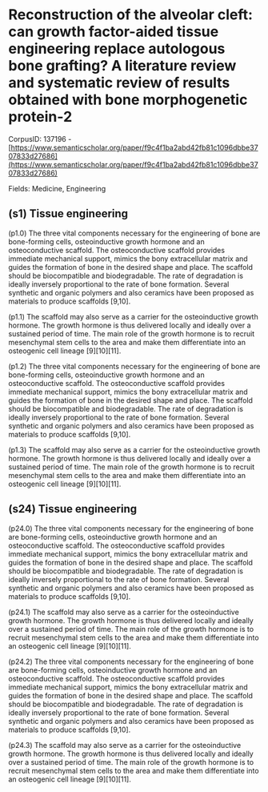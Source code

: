 # Reconstruction of the alveolar cleft: can growth factor-aided tissue engineering replace autologous bone grafting? A literature review and systematic review of results obtained with bone morphogenetic protein-2

CorpusID: 137196 - [https://www.semanticscholar.org/paper/f9c4f1ba2abd42fb81c1096dbbe3707833d27686](https://www.semanticscholar.org/paper/f9c4f1ba2abd42fb81c1096dbbe3707833d27686)

Fields: Medicine, Engineering

## (s1) Tissue engineering
(p1.0) The three vital components necessary for the engineering of bone are bone-forming cells, osteoinductive growth hormone and an osteoconductive scaffold. The osteoconductive scaffold provides immediate mechanical support, mimics the bony extracellular matrix and guides the formation of bone in the desired shape and place. The scaffold should be biocompatible and biodegradable. The rate of degradation is ideally inversely proportional to the rate of bone formation. Several synthetic and organic polymers and also ceramics have been proposed as materials to produce scaffolds [9,10].

(p1.1) The scaffold may also serve as a carrier for the osteoinductive growth hormone. The growth hormone is thus delivered locally and ideally over a sustained period of time. The main role of the growth hormone is to recruit mesenchymal stem cells to the area and make them differentiate into an osteogenic cell lineage [9][10][11].

(p1.2) The three vital components necessary for the engineering of bone are bone-forming cells, osteoinductive growth hormone and an osteoconductive scaffold. The osteoconductive scaffold provides immediate mechanical support, mimics the bony extracellular matrix and guides the formation of bone in the desired shape and place. The scaffold should be biocompatible and biodegradable. The rate of degradation is ideally inversely proportional to the rate of bone formation. Several synthetic and organic polymers and also ceramics have been proposed as materials to produce scaffolds [9,10].

(p1.3) The scaffold may also serve as a carrier for the osteoinductive growth hormone. The growth hormone is thus delivered locally and ideally over a sustained period of time. The main role of the growth hormone is to recruit mesenchymal stem cells to the area and make them differentiate into an osteogenic cell lineage [9][10][11].
## (s24) Tissue engineering
(p24.0) The three vital components necessary for the engineering of bone are bone-forming cells, osteoinductive growth hormone and an osteoconductive scaffold. The osteoconductive scaffold provides immediate mechanical support, mimics the bony extracellular matrix and guides the formation of bone in the desired shape and place. The scaffold should be biocompatible and biodegradable. The rate of degradation is ideally inversely proportional to the rate of bone formation. Several synthetic and organic polymers and also ceramics have been proposed as materials to produce scaffolds [9,10].

(p24.1) The scaffold may also serve as a carrier for the osteoinductive growth hormone. The growth hormone is thus delivered locally and ideally over a sustained period of time. The main role of the growth hormone is to recruit mesenchymal stem cells to the area and make them differentiate into an osteogenic cell lineage [9][10][11].

(p24.2) The three vital components necessary for the engineering of bone are bone-forming cells, osteoinductive growth hormone and an osteoconductive scaffold. The osteoconductive scaffold provides immediate mechanical support, mimics the bony extracellular matrix and guides the formation of bone in the desired shape and place. The scaffold should be biocompatible and biodegradable. The rate of degradation is ideally inversely proportional to the rate of bone formation. Several synthetic and organic polymers and also ceramics have been proposed as materials to produce scaffolds [9,10].

(p24.3) The scaffold may also serve as a carrier for the osteoinductive growth hormone. The growth hormone is thus delivered locally and ideally over a sustained period of time. The main role of the growth hormone is to recruit mesenchymal stem cells to the area and make them differentiate into an osteogenic cell lineage [9][10][11].
